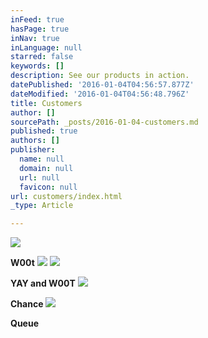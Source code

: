 ```yaml
---
inFeed: true
hasPage: true
inNav: true
inLanguage: null
starred: false
keywords: []
description: See our products in action.
datePublished: '2016-01-04T04:56:57.877Z'
dateModified: '2016-01-04T04:56:48.796Z'
title: Customers
author: []
sourcePath: _posts/2016-01-04-customers.md
published: true
authors: []
publisher:
  name: null
  domain: null
  url: null
  favicon: null
url: customers/index.html
_type: Article

---
```

![](https://the-grid-user-content.s3-us-west-2.amazonaws.com/cf8725b5-7d5a-447c-aae9-a0ac08e298fe.jpg)

**W00t**
![](https://the-grid-user-content.s3-us-west-2.amazonaws.com/a2f5acc9-59ae-4778-813f-e24a9e50000f.jpg)
![](https://the-grid-user-content.s3-us-west-2.amazonaws.com/050da696-9a4c-4225-89f7-63fbf9c68809.jpg)

**YAY and W00T**
![](https://the-grid-user-content.s3-us-west-2.amazonaws.com/c12b0a7d-edc3-41b6-9bdb-750506136a79.jpg)

**Chance**
![](https://the-grid-user-content.s3-us-west-2.amazonaws.com/48ba754f-05be-46d8-a3a9-2e32cea19471.jpg)

**Queue**